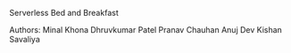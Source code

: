Serverless Bed and Breakfast

Authors:
Minal Khona
Dhruvkumar Patel
Pranav Chauhan
Anuj Dev
Kishan Savaliya
